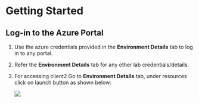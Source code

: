 # Getting Started
## Log-in to the Azure Portal

1. Use the azure credentials provided in the **Environment Details** tab to log in to any portal.

1. Refer the **Environment Details** tab for any other lab credentials/details.

1. For accessing client2 Go to **Environment Details** tab, under resources click on launch button as shown below:

   <img src="images/client2.jpg"/><br/>
